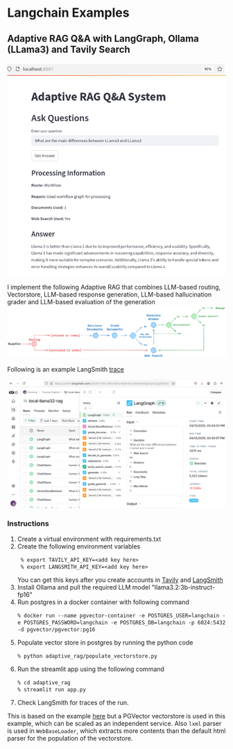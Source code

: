 # Langchain Examples

## Adaptive RAG Q&A with LangGraph, Ollama (LLama3) and Tavily Search

![sparkle](/assets/Screenshot%20from%202025-04-13%2016-04-42.png)


I implement the following Adaptive RAG that combines LLM-based routing, Vectorstore, LLM-based response generation, LLM-based hallucination grader and LLM-based evaluation of the generation
![sparkle](/assets/adaptive_rag_flow.png)


Following is an example LangSmith [trace](https://smith.langchain.com/public/34e3de35-eb70-42c8-a227-adfe57dbad69/r)

![sparkle](/assets/Screenshot%20from%202025-04-13%2016-09-08.png)


### Instructions

1. Create a virtual environment with requirements.txt
2. Create the following environment variables
   ```
    % export TAVILY_API_KEY=<add key here>
    % export LANGSMITH_API_KEY=<add key here>
   ```
   You can get this keys after you create accounts in [Tavily](https://www.tavily.com) and [LangSmith](https://www.langchain.com/langsmith)
3. Install Ollama and pull the required LLM model "llama3.2:3b-instruct-fp16"
4. Run postgres in a docker container with following command
    ```
    % docker run --name pgvector-container -e POSTGRES_USER=langchain -e POSTGRES_PASSWORD=langchain -e POSTGRES_DB=langchain -p 6024:5432 -d pgvector/pgvector:pg16
    ```
5. Populate vector store in postgres by running the python code  
   ```
   % python adaptive_rag/populate_vectorstore.py
   ```
6. Run the streamlit app using the following command
    ```
    % cd adaptive_rag
    % streamlit run app.py
    ```
7. Check LangSmith for traces of the run.  

This is based on the example [here](https://langchain-ai.github.io/langgraph/tutorials/rag/langgraph_adaptive_rag_local/#llm) but a PGVector vectorstore is used in this example, which can be scaled as an independent service. Also `lxml` parser is used in `WebBaseLoader`, which extracts more contents than the default html parser for the population of the vectorstore.



